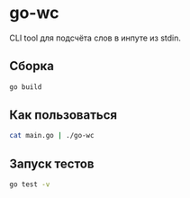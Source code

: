 # go-wc

CLI tool для подсчёта слов в инпуте из stdin.

## Сборка

```bash
go build
```

## Как пользоваться

```bash
cat main.go | ./go-wc
```

## Запуск тестов

```bash
go test -v
```